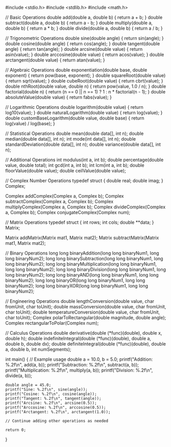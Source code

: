 #include <stdio.h>
#include <stdlib.h>
#include <math.h>

// Basic Operations
double add(double a, double b) { return a + b; }
double subtract(double a, double b) { return a - b; }
double multiply(double a, double b) { return a * b; }
double divide(double a, double b) { return a / b; }

// Trigonometric Operations
double sine(double angle) { return sin(angle); }
double cosine(double angle) { return cos(angle); }
double tangent(double angle) { return tan(angle); }
double arcsine(double value) { return asin(value); }
double arccosine(double value) { return acos(value); }
double arctangent(double value) { return atan(value); }

// Algebraic Operations
double exponentiation(double base, double exponent) { return pow(base, exponent); }
double squareRoot(double value) { return sqrt(value); }
double cubeRoot(double value) { return cbrt(value); }
double nthRoot(double value, double n) { return pow(value, 1.0 / n); }
double factorial(double n) { return (n == 0 || n == 1) ? 1 : n * factorial(n - 1); }
double absoluteValue(double value) { return fabs(value); }

// Logarithmic Operations
double logarithm(double value) { return log10(value); }
double naturalLogarithm(double value) { return log(value); }
double customBaseLogarithm(double value, double base) { return log(value) / log(base); }

// Statistical Operations
double mean(double data[], int n);
double median(double data[], int n);
int mode(int data[], int n);
double standardDeviation(double data[], int n);
double variance(double data[], int n);

// Additional Operations
int modulus(int a, int b);
double percentage(double value, double total);
int gcd(int a, int b);
int lcm(int a, int b);
double floorValue(double value);
double ceilValue(double value);

// Complex Number Operations
typedef struct {
    double real;
    double imag;
} Complex;

Complex addComplex(Complex a, Complex b);
Complex subtractComplex(Complex a, Complex b);
Complex multiplyComplex(Complex a, Complex b);
Complex divideComplex(Complex a, Complex b);
Complex conjugateComplex(Complex num);

// Matrix Operations
typedef struct {
    int rows;
    int cols;
    double **data;
} Matrix;

Matrix addMatrix(Matrix mat1, Matrix mat2);
Matrix subtractMatrix(Matrix mat1, Matrix mat2);

// Binary Operations
long long binaryAddition(long long binaryNum1, long long binaryNum2);
long long binarySubtraction(long long binaryNum1, long long binaryNum2);
long long binaryMultiplication(long long binaryNum1, long long binaryNum2);
long long binaryDivision(long long binaryNum1, long long binaryNum2);
long long binaryAND(long long binaryNum1, long long binaryNum2);
long long binaryOR(long long binaryNum1, long long binaryNum2);
long long binaryXOR(long long binaryNum1, long long binaryNum2);

// Engineering Operations
double lengthConversion(double value, char fromUnit, char toUnit);
double massConversion(double value, char fromUnit, char toUnit);
double temperatureConversion(double value, char fromUnit, char toUnit);
Complex polarToRectangular(double magnitude, double angle);
Complex rectangularToPolar(Complex num);

// Calculus Operations
double derivative(double (*func)(double), double x, double h);
double indefiniteIntegral(double (*func)(double), double a, double b, double dx);
double definiteIntegral(double (*func)(double), double a, double b, int numSegments);

int main() {
    // Example usage
    double a = 10.0, b = 5.0;
    printf("Addition: %.2f\n", add(a, b));
    printf("Subtraction: %.2f\n", subtract(a, b));
    printf("Multiplication: %.2f\n", multiply(a, b));
    printf("Division: %.2f\n", divide(a, b));

    double angle = 45.0;
    printf("Sine: %.2f\n", sine(angle));
    printf("Cosine: %.2f\n", cosine(angle));
    printf("Tangent: %.2f\n", tangent(angle));
    printf("Arcsine: %.2f\n", arcsine(0.5));
    printf("Arccosine: %.2f\n", arccosine(0.5));
    printf("Arctangent: %.2f\n", arctangent(1.0));

    // Continue adding other operations as needed

    return 0;
}

